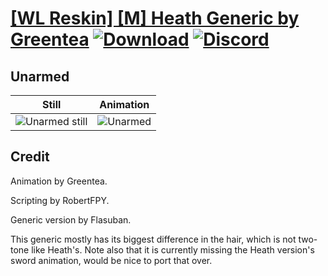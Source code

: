 # [\[WL Reskin\] \[M\] Heath Generic by Greentea](./) [![Download](https://img.shields.io/badge/Download--red?style=social&logo=github)](https://minhaskamal.github.io/DownGit/#/home?url=https://github.com/Klokinator/FE-Repo/tree/main/Battle%20Animations%2FMounted%20-%20Pegs%2C%20Wyverns%2C%20Griffons%2F%5BWL%20Reskin%5D%20%5BM%5D%20Heath%20Generic%20by%20Greentea%2F8.%20Unarmed) [![Discord](https://img.shields.io/badge/Discord--blue?style=social&logo=discord)](https://discord.gg/C7VNGnyTPA)

## Unarmed

| Still | Animation |
| :---: | :-------: |
| ![Unarmed still](./Unarmed_000.png) | ![Unarmed](./Unarmed.gif) |

## Credit

Animation by Greentea.

Scripting by RobertFPY.

Generic version by Flasuban.

This generic mostly has its biggest difference in the hair, which is not two-tone like Heath's. Note also that it is currently missing the Heath version's sword animation, would be nice to port that over.
